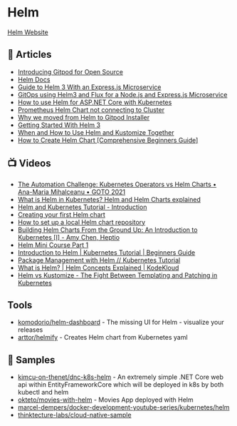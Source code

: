 # Helm
[Helm Website](https://helm.sh/)

## 📕 Articles
- [Introducing Gitpod for Open Source](https://www.gitpod.io/blog/gitpod-for-opensource)
- [Helm Docs](https://helm.sh/docs/)
- [Guide to Helm 3 With an Express.js Microservice](https://www.civo.com/learn/guide-to-helm-3-with-an-express-js-microservice)
- [GitOps using Helm3 and Flux for a Node.js and Express.js Microservice](https://www.civo.com/learn/gitops-using-helm3-and-flux-for-an-node-js-and-express-js-microservice)
- [How to use Helm for ASP.NET Core with Kubernetes](https://www.yogihosting.com/helm-charts-aspnet-core-kubernetes/)
- [Prometheus Helm Chart not connecting to Cluster](https://www.reddit.com/r/kubernetes/comments/jgprfb/prometheus_helm_chart_not_connecting_to_cluster/)
- [Why we moved from Helm to Gitpod Installer](https://www.gitpod.io/blog/gitpod-installer)
- [Getting Started With Helm 3](https://www.thorsten-hans.com/getting-started-with-helm3/)
- [When and How to Use Helm and Kustomize Together](https://trstringer.com/helm-kustomize/)
- [How to Create Helm Chart [Comprehensive Beginners Guide]](https://devopscube.com/create-helm-chart/)

## 📺 Videos
- [The Automation Challenge: Kubernetes Operators vs Helm Charts • Ana-Maria Mihalceanu • GOTO 2021](https://www.youtube.com/watch?v=dGx8PjmWkyM)
- [What is Helm in Kubernetes? Helm and Helm Charts explained](https://www.youtube.com/watch?v=-ykwb1d0DXU)
- [Helm and Kubernetes Tutorial - Introduction](https://www.youtube.com/watch?v=9cwjtN3gkD4)
- [Creating your first Helm chart](https://www.youtube.com/watch?v=3GPpm2nZb2s)
- [How to set up a local Helm chart repository](https://www.youtube.com/watch?v=hSk_r-CCvLE)
- [Building Helm Charts From the Ground Up: An Introduction to Kubernetes [I] - Amy Chen, Heptio](https://www.youtube.com/watch?v=vQX5nokoqrQ)
- [Helm Mini Course Part 1](https://www.youtube.com/watch?v=x77NzZxj670)
- [Introduction to Helm | Kubernetes Tutorial | Beginners Guide](https://www.youtube.com/watch?v=5_J7RWLLVeQ)
- [Package Management with Helm // Kubernetes Tutorial](https://www.youtube.com/watch?v=zka4lJbA-y4)
- [What is Helm? | Helm Concepts Explained | KodeKloud](https://www.youtube.com/watch?v=kJscDZfHXrQ)
- [Helm vs Kustomize - The Fight Between Templating and Patching in Kubernetes](https://www.youtube.com/watch?v=ZMFYSm0ldQ0)

## Tools
- [komodorio/helm-dashboard](https://github.com/komodorio/helm-dashboard) - The missing UI for Helm - visualize your releases
- [arttor/helmify](https://github.com/arttor/helmify) - Creates Helm chart from Kubernetes yaml

## 🚀 Samples
- [kimcu-on-thenet/dnc-k8s-helm](https://github.com/kimcu-on-thenet/dnc-k8s-helm) - An extremely simple .NET Core web api within EntityFrameworkCore which will be deployed in k8s by both kubectl and helm
- [okteto/movies-with-helm](https://github.com/okteto/movies-with-helm) - Movies App deployed with Helm
- [marcel-dempers/docker-development-youtube-series/kubernetes/helm](https://github.com/marcel-dempers/docker-development-youtube-series/tree/master/kubernetes/helm)
- [thinktecture-labs/cloud-native-sample](https://github.com/thinktecture-labs/cloud-native-sample/tree/main/charts)
